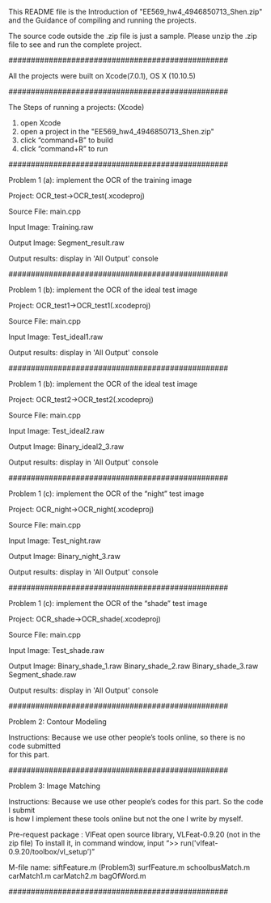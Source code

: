 This README file is the Introduction of "EE569_hw4_4946850713_Shen.zip" and 
                    the Guidance of compiling and running the projects.

The source code outside the .zip file is just a sample. Please unzip the .zip file to see and run the complete project.

#################################################

All the projects were built on Xcode(7.0.1), OS X (10.10.5)

#################################################

The Steps of running a projects: (Xcode)
1) open Xcode
2) open a project in the "EE569_hw4_4946850713_Shen.zip"
3) click “command+B” to build 
4) click “command+R” to run

#################################################
  
Problem 1 (a):   implement the OCR of the training image

Project:         OCR_test->OCR_test(.xcodeproj)

Source File:     main.cpp 

Input Image:     Training.raw

Output Image:    Segment_result.raw

Output results:  display in 'All Output' console


#################################################
  
Problem 1 (b):   implement the OCR of the ideal test image

Project:         OCR_test1->OCR_test1(.xcodeproj)

Source File:     main.cpp 

Input Image:     Test_ideal1.raw

Output results:  display in 'All Output' console

#################################################

Problem 1 (b):   implement the OCR of the ideal test image

Project:         OCR_test2->OCR_test2(.xcodeproj)

Source File:     main.cpp 

Input Image:     Test_ideal2.raw

Output Image:    Binary_ideal2_3.raw

Output results:  display in 'All Output' console

#################################################

Problem 1 (c):   implement the OCR of the “night” test image

Project:         OCR_night->OCR_night(.xcodeproj)

Source File:     main.cpp 

Input Image:     Test_night.raw

Output Image:    Binary_night_3.raw

Output results:  display in 'All Output' console

#################################################

Problem 1 (c):   implement the OCR of the “shade” test image

Project:         OCR_shade->OCR_shade(.xcodeproj)

Source File:     main.cpp 

Input Image:     Test_shade.raw

Output Image:    Binary_shade_1.raw
                 Binary_shade_2.raw
                 Binary_shade_3.raw
                 Segment_shade.raw

Output results:  display in 'All Output' console

#################################################
  
Problem 2:       Contour Modeling

Instructions:    Because we use other people’s tools online, so there is no code submitted              
                 for this part. 
                
#################################################

Problem 3:       Image Matching 

Instructions:    Because we use other people’s codes for this part. So the code I submit                
                 is how I implement these tools online but not the one I write by myself.

Pre-request
package :        VlFeat open source library, VLFeat-0.9.20 (not in the zip file)
                 To install it, in command window, input 
                 “>> run('vlfeat-0.9.20/toolbox/vl_setup’)”

M-file name:     siftFeature.m
(Problem3)       surfFeature.m
                 schoolbusMatch.m
                 carMatch1.m
                 carMatch2.m
                 bagOfWord.m

                
#################################################
